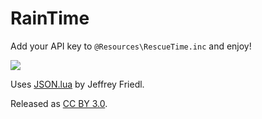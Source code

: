 RainTime
========

Add your API key to `@Resources\RescueTime.inc` and enjoy!

![](https://raw.github.com/GeorgeHahn/RainTime/master/screenshot.png)

Uses [JSON.lua](http://regex.info/blog/lua/json) by Jeffrey Friedl.

Released as [CC BY 3.0](http://creativecommons.org/licenses/by/3.0/deed.en_US).
